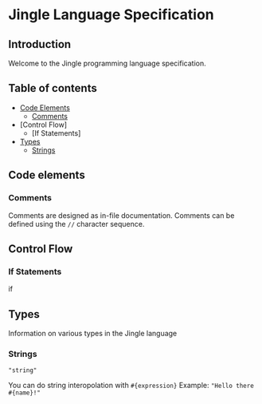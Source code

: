 # Jingle Language Specification
## Introduction
Welcome to the Jingle programming language specification.

## Table of contents
- [Code Elements](https://github.com/jingle-lang/jingle/blob/master/docs/LANGUAGE_SPEC.md#code-elements)
  - [Comments](https://github.com/jingle-lang/jingle/blob/master/docs/LANGUAGE_SPEC.md#comments)
- [Control Flow]
  - [If Statements]
- [Types](https://github.com/jingle-lang/jingle/blob/master/docs/LANGUAGE_SPEC.md#types)
  - [Strings](https://github.com/jingle-lang/jingle/blob/master/docs/LANGUAGE_SPEC.md#types)

## Code elements
### Comments
Comments are designed as in-file documentation. Comments can be defined using the `//` character sequence.

## Control Flow
### If Statements
if

## Types
Information on various types in the Jingle language
### Strings
`"string"`

You can do string interopolation with `#{expression}` Example: `"Hello there #{name}!" `
